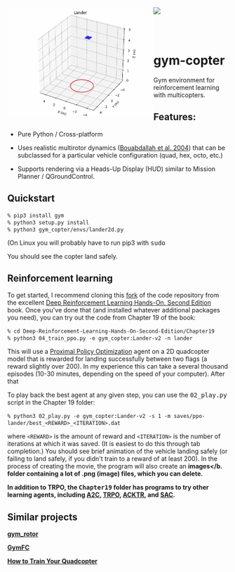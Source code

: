 <img src="media/lander3d.gif" height=250 align="left">
<img src="media/lander2d.gif" height=200 align="top">

<br><br>

# gym-copter
Gym environment for reinforcement learning with multicopters.  

## Features:

* Pure Python / Cross-platform

* Uses realistic multirotor dynamics
([Bouabdallah et al. 2004](https://infoscience.epfl.ch/record/97532/files/325.pdf)) that can be
subclassed for a particular vehicle configuration (quad, hex, octo, etc.)

* Supports rendering via a Heads-Up Display (HUD) similar to Mission Planner / QGroundControl.

## Quickstart

```
% pip3 install gym
% python3 setup.py install
% python3 gym_copter/envs/lander2d.py
```
(On Linux you will probably have to run pip3 with <tt>sudo</tt>

You should see the copter land safely.

## Reinforcement learning


To get started, I recommend cloning this
[fork](https://github.com/simondlevy/Deep-Reinforcement-Learning-Hands-On-Second-Edition) 
of the code repository from the excellent
[Deep Reinforcement Learning Hands-On, Second Edition](https://www.amazon.com/Deep-Reinforcement-Learning-Hands-Q-networks-ebook/dp/B076H9VQH6) book.  Once you've done that (and installed whatever additional
packages you need), you can try out the code from Chapter 19 of the book:

```
% cd Deep-Reinforcement-Learning-Hands-On-Second-Edition/Chapter19
% python3 04_train_ppo.py -e gym_copter:Lander-v2 -n lander
```

This will use a [Proximal Policy Optimization](https://arxiv.org/abs/1707.06347) agent on a 2D quadcopter model
that is rewarded for landing successfully between two flags (a reward slightly
over 200).  In my experience this can take a several thousand episodes (10-30
minutes, depending on the speed of your computer).  After that

To play back the best agent at any given step, you can use the
<tt>02\_play.py</tt> script in the Chapter 19 folder:

```
% python3 02_play.py -e gym_copter:Lander-v2 -s 1 -m saves/ppo-lander/best_<REWARD>_<ITERATION>.dat
```

where ```<REWARD>``` is the amount of reward and ```<ITERATION>``` is the number of iterations at which it was saved.
(It is easiest to do this through tab completion.) You should see brief animation of the vehicle landing safely 
(or failing to land safely, if you didn't train to a reward of at least 200).  In the process of creating the movie,
the program will also create an <b>images</b. folder containing a lot of .png (image) files, which you can delete.

In addition to TRPO, the <tt>Chapter19</tt> folder has programs to try other learning agents, including
[A2C](https://arxiv.org/abs/1506.02438), 
[TRPO](https://arxiv.org/abs/1502.05477), 
[ACKTR](https://arxiv.org/abs/1708.05144), 
and [SAC](https://arxiv.org/abs/1801.01290).

## Similar projects

[gym\_rotor](https://github.com/inkyusa/gym_rotor)

[GymFC](https://github.com/wil3/gymfc)

[How to Train Your Quadcopter](https://towardsdatascience.com/how-to-train-your-quadcopter-adventures-in-machine-learning-algorithms-e6ee5033fd61)
